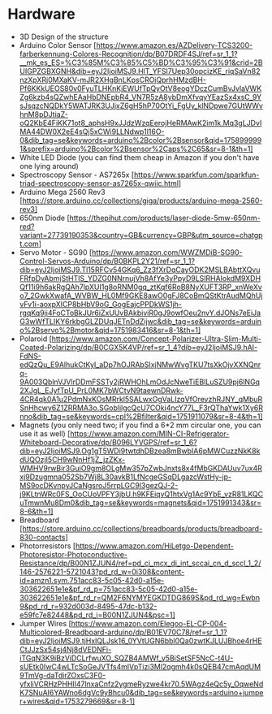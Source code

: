 # Hardware
- 3D Design of the structure
- Arduino Color Sensor [https://www.amazon.es/AZDelivery-TCS3200-farberkennung-Colores-Recognition/dp/B07DRDF4SJ/ref=sr_1_1?__mk_es_ES=%C3%85M%C3%85%C5%BD%C3%95%C3%91&crid=2BUIGPZGBXGNH&dib=eyJ2IjoiMSJ9.HlT_YFSl7Uep30opcizKE_riqSaVn82nzXpXRj0MXaKV-mJR2XHgBnLKpsCROjQprhHMzdBH-Pf6KKkUEOS80v0FyuTLHKnKjEWUfTpQyOtV8eogYDczCumBvJvlaVWKZg6kzb4sQZwhEAaHbDNEpbR4_VN7R5zA8ybDmXfvqyYEazSx4xsC_9YsJsqzcNQDkY5WATJRK3UJjxZ6gH5hP70OtYi_FgUy_klNDpwe7GUtWWvhnM8pDJtiaZ-oQ2KbE4FiKK71ot8_aphsH9xJJdzWzqEerojHeRMAwK2im1k.Mq3gLJDvIMA44DW0X2eE4sQj5xCWi9LLNdwp1l16O-0&dib_tag=se&keywords=arduino%2Bcolor%2Bsensor&qid=1758999991&sprefix=arduino%2Bcolor%2Bsensor%2Caps%2C65&sr=8-1&th=1]
- White LED Diode (you can find them cheap in Amazon if you don't have one lying around)
- Spectroscopy Sensor - AS7265x [https://www.sparkfun.com/sparkfun-triad-spectroscopy-sensor-as7265x-qwiic.html]
- Arduino Mega 2560 Rev3 [https://store.arduino.cc/collections/giga/products/arduino-mega-2560-rev3]
- 650nm Diode [https://thepihut.com/products/laser-diode-5mw-650nm-red?variant=27739190353&country=GB&currency=GBP&utm_source=chatgpt.com]
- Servo Motor - SG90 [https://www.amazon.com/WWZMDiB-SG90-Control-Servos-Arduino/dp/B0BKPL2Y21/ref=sr_1_1?dib=eyJ2IjoiMSJ9.Tl15RFCv54GKq6_Zz3fXrDqCayODK2MSLBAbttXQvuFRfpDyAbmjStHTlS_YDZG0NNrnujVh8AfYe3yPpyD9LSlRHAIokdM9XDHQf11i9h6akRgQAh7lpXUI1g8oRNM0gq_ztKqf6RoB8NyXUFT3RP_xnWeXvo7_2GwkXwafA_WVBW_HL0Mf9GKE8awO0gFJ8CoBmQStKtrAudMQhUjvFv1i-aoxpXICP8bHbV9oG_GogEajcPPDkWS1jh-rgqKq9ji4FoCToBkJUr6iZxUUvBAkbiviR0gJ9owfOeu2nvY.dJONs7eEiJaG3wWfTLIKY6rkbgGLZDUqJETnDdZijwc&dib_tag=se&keywords=arduino%2Bservo%2Bmotor&qid=1751983416&sr=8-1&th=1]
- Polaroid [https://www.amazon.com/Concept-Polarizer-Ultra-Slim-Multi-Coated-Polarizing/dp/B0CGX5K4VP/ref=sr_1_4?dib=eyJ2IjoiMSJ9.hAI-FdNS-edQzQu_E9AlhukCtKyI_aDp7hOJRAbSIxjNMwWvgTKU7tsXkOjvXXNQnrq-9A003QblnVJVlrDDmFSSTy2jRWHOhLmOdJcNweTiEBlLuSZU9pj6lNGq2XJgL_EJyfTpU_PrL0MK7bWCtvN9taewnDRwk-4CR4qk0A1u2PdmNxKOsMRrkl5SALwxOgVaLIzqVfOrevzhRJNY_qMbuRSnHhcwy6Z1ZRRMA3o.SGoblilgcQcU7COki4ncY77L_F3rQThaYwk1Xy6Rnno&dib_tag=se&keywords=cpl%2Bfilter&qid=1751911079&sr=8-4&th=1]
- Magnets (you only need two; if you find a 6*2 mm circular one, you can use it as well) [https://www.amazon.com/MIN-CI-Refrigerator-Whiteboard-Decorative/dp/B096LYVGPS/ref=sr_1_6?dib=eyJ2IjoiMSJ9.Og1gT5WDi9twtdhDBzea8mBwbIA6pMWCuzzNkK8kdUQOzjI5CH9wNnHf1jZ_jzZKx-WMHV9rwBir3GuiO9gm8OLgMw357pZwbJnxts8x4fMbGKDAUuv7ux4Rxj9Dzugmna052Sb7Wj8L30avkB1LfNcgeGSqDLgazcWstHy-jp-MS9ocDKvnpyJCaNgsroJ5rrpLGC9l3gezQJ-2-j9KLtnWRc0FS_OoCUoVPFY3jbU.h9KFEiqvQ1htxVg1Ac9YbE_vzR81LKQCuTmwnMu8Dm0&dib_tag=se&keywords=magnets&qid=1751991343&sr=8-6&th=1]
- Breadboard [https://store.arduino.cc/collections/breadboards/products/breadboard-830-contacts]
- Photorresistors [https://www.amazon.com/HiLetgo-Dependent-Photoresistor-Photoconductive-Resistance/dp/B00N1ZJUN4/ref=pd_ci_mcx_di_int_sccai_cn_d_sccl_1_2/146-2576221-5721043?pd_rd_w=0i308&content-id=amzn1.sym.751acc83-5c05-42d0-a15e-303622651e1e&pf_rd_p=751acc83-5c05-42d0-a15e-303622651e1e&pf_rd_r=QM2F6NYMYEGKDTDG869S&pd_rd_wg=Ewbn9&pd_rd_r=932d003d-8495-47dc-b132-e59fc7e82448&pd_rd_i=B00N1ZJUN4&psc=1]
- Jumper Wires [https://www.amazon.com/Elegoo-EL-CP-004-Multicolored-Breadboard-arduino/dp/B01EV70C78/ref=sr_1_1?dib=eyJ2IjoiMSJ9.tjHxIQLJsk16_0YVtUGN6bbl0Qa0zwtKJLUJBhoe4rHECtJJzSx54sj4Nj8dVEDNFi-iTGqN3K9iBzViDCLrfwuXO_SQZB4AMWf_y5BiSetSF5NcC-t4U-sUEtk0IwC4wLTcSoGeJVTfs4mlVpTizi3Ml2qgmh4k0sQEB47cmAqdUM9TmVg-daTdirZOxsC3F0-yfxliVCRHzPHHlI47lnxaCnfz2ygmeRyzwe4kr70.5WAgz4eQc5y_OqweNdK7SNuAI6YAWno6dgVc9yBhcu0&dib_tag=se&keywords=arduino+jumper+wires&qid=1753279669&sr=8-1]
  
